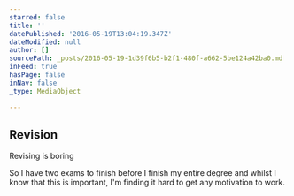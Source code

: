 ```yaml
---
starred: false
title: ''
datePublished: '2016-05-19T13:04:19.347Z'
dateModified: null
author: []
sourcePath: _posts/2016-05-19-1d39f6b5-b2f1-480f-a662-5be124a42ba0.md
inFeed: true
hasPage: false
inNav: false
_type: MediaObject

---
```

<article style=""><h1>Revision</h1><p>Revising is boring </p></article>

So I have two exams to finish before I finish my entire degree and whilst I know that this is important, I'm finding it hard to get any motivation to work.